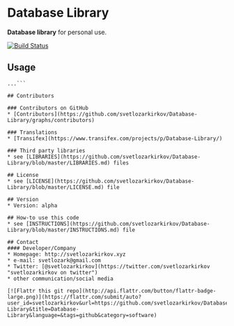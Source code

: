 Database Library
======
**Database library** for personal use.

[![Build Status](https://travis-ci.org/svetlozarkirkov/Database-Library.svg?branch=master)](https://travis-ci.org/svetlozarkirkov/Database-Library)

<!--## Download
* [Version 0.2](https://github.com/svetlozarkirkov/Database-Library/archive/master.zip)
* Other Versions-->

## Usage
```$ git clone https://github.com/svetlozarkirkov/Database-Library.git
...```

## Contributors

### Contributors on GitHub
* [Contributors](https://github.com/svetlozarkirkov/Database-Library/graphs/contributors)

### Translations
* [Transifex](https://www.transifex.com/projects/p/Database-Library/)

### Third party libraries
* see [LIBRARIES](https://github.com/svetlozarkirkov/Database-Library/blob/master/LIBRARIES.md) files

## License 
* see [LICENSE](https://github.com/svetlozarkirkov/Database-Library/blob/master/LICENSE.md) file

## Version 
* Version: alpha

## How-to use this code
* see [INSTRUCTIONS](https://github.com/svetlozarkirkov/Database-Library/blob/master/INSTRUCTIONS.md) file

## Contact
#### Developer/Company
* Homepage: http://svetlozarkirkov.xyz
* e-mail: svetlozark@gmail.com
* Twitter: [@svetlozarkirkov](https://twitter.com/svetlozarkirkov "svetlozarkirkov on twitter")
* other communication/social media

[![Flattr this git repo](http://api.flattr.com/button/flattr-badge-large.png)](https://flattr.com/submit/auto?user_id=svetlozarkirkov&url=https://github.com/svetlozarkirkov/Database-Library&title=Database-Library&language=&tags=github&category=software)